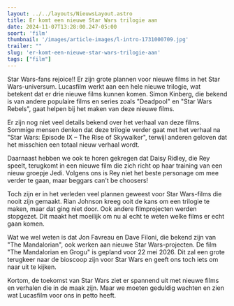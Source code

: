 ```yaml
---
layout: ../../layouts/NieuwsLayout.astro
title: Er komt een nieuwe Star Wars trilogie aan
date: 2024-11-07T13:28:00.247-05:00
soort: 'film'
thumbnail: '/images/article-images/l-intro-1731000709.jpg'
trailer: ""
slug: 'er-komt-een-nieuwe-star-wars-trilogie-aan'
tags: ["film"]
---
```


Star Wars-fans rejoice!! Er zijn grote plannen voor nieuwe films in het Star
Wars-universum. Lucasfilm werkt aan een hele nieuwe trilogie, wat betekent dat
er drie nieuwe films kunnen komen. Simon Kinberg, die bekend is van andere
populaire films en series zoals "Deadpool" en "Star Wars Rebels", gaat helpen
bij het maken van deze nieuwe films.

Er zijn nog niet veel details bekend over het verhaal van deze films. Sommige
mensen denken dat deze trilogie verder gaat met het verhaal na "Star Wars:
Episode IX – The Rise of Skywalker", terwijl anderen geloven dat het misschien
een totaal nieuw verhaal wordt.

Daarnaast hebben we ook te horen gekregen dat Daisy Ridley, die Rey speelt,
terugkomt in een nieuwe film die zich richt op haar training van een nieuw
groepje Jedi. Volgens ons is Rey niet het beste personage om mee verder te gaan,
maar beggars can't be choosers!

Toch zijn er in het verleden veel plannen geweest voor Star Wars-films die nooit
zijn gemaakt. Rian Johnson kreeg ooit de kans om een trilogie te maken, maar dat
ging niet door. Ook andere filmprojecten werden stopgezet. Dit maakt het
moeilijk om nu al echt te weten welke films er echt gaan komen.

Wat we wel weten is dat Jon Favreau en Dave Filoni, die bekend zijn van "The
Mandalorian", ook werken aan nieuwe Star Wars-projecten. De film "The
Mandalorian en Grogu" is gepland voor 22 mei 2026. Dit zal een grote terugkeer
naar de bioscoop zijn voor Star Wars en geeft ons toch iets om naar uit te
kijken.

Kortom, de toekomst van Star Wars ziet er spannend uit met nieuwe films en
verhalen die in de maak zijn. Maar we moeten geduldig wachten en zien wat
Lucasfilm voor ons in petto heeft.